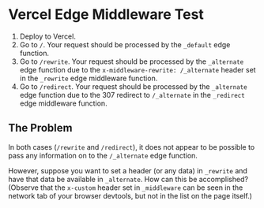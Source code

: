 # Vercel Edge Middleware Test

1. Deploy to Vercel.
2. Go to `/`. Your request should be processed by the `_default` edge function.
3. Go to `/rewrite`. Your request should be processed by the `_alternate` edge function due to the `x-middleware-rewrite: /_alternate` header set in the `_rewrite` edge middleware function.
3. Go to `/redirect`. Your request should be processed by the `_alternate` edge function due to the 307 redirect to `/_alternate` in the `_redirect` edge middleware function.

## The Problem

In both cases (`/rewrite` and `/redirect`), it does not appear to be possible to pass any information on to the `/_alternate` edge function.

However, suppose you want to set a header (or any data) in `_rewrite` and have that data be available in `_alternate`. How can this be accomplished? (Observe that the `x-custom` header set in `_middleware` can be seen in the network tab of your browser devtools, but not in the list on the page itself.)
